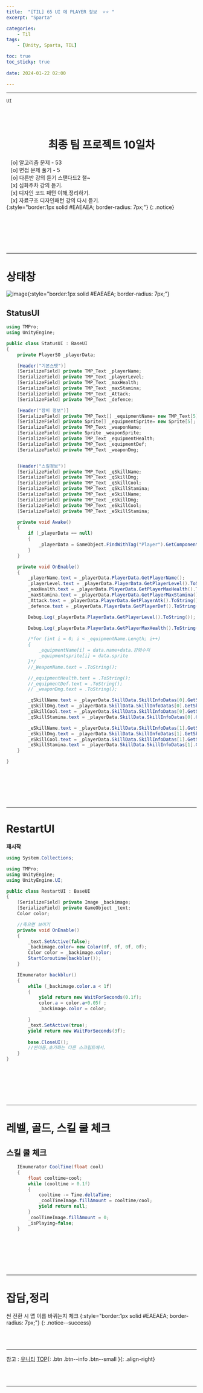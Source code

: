 ```yaml
---
title:  "[TIL] 65 UI 에 PLAYER 정보  ⭐⭐ "
excerpt: "Sparta"

categories:
    - Til
tags:
    - [Unity, Sparta, TIL]

toc: true
toc_sticky: true
 
date: 2024-01-22 02:00

---
```

- - -

`UI`

<BR><BR>

<center><H1>  최종 팀 프로젝트 10일차  </H1></center>

&nbsp;&nbsp; [o] 알고리즘 문제  - 53  
&nbsp;&nbsp; [o] 면접 문제 풀기 - 5     
&nbsp;&nbsp; [o] 다른반 강의 듣기 스탠다드2 챌~   
&nbsp;&nbsp; [x] 심화주차 강의 듣기.  
&nbsp;&nbsp; [x] 디자인 코드 패턴 이해,정리하기.   
&nbsp;&nbsp; [x] 자료구조 디자인패턴 강의 다시 듣기.  
{:style="border:1px solid #EAEAEA; border-radius: 7px;"}
{: .notice}  

<br><br><br><br><br>
- - - 

# 상태창
![image](https://github.com/levell1/levell1.github.io/assets/96651722/9d33ce4b-2de2-4d3e-a98a-83a1058826fe){:style="border:1px solid #EAEAEA; border-radius: 7px;"}   

## StatusUI

<div class="notice--primary" markdown="1"> 

```c# 
using TMPro;
using UnityEngine;

public class StatusUI : BaseUI
{
    private PlayerSO _playerData;

    [Header("기본스탯")]
    [SerializeField] private TMP_Text _playerName;
    [SerializeField] private TMP_Text _playerLevel;
    [SerializeField] private TMP_Text _maxHealth;
    [SerializeField] private TMP_Text _maxStamina;
    [SerializeField] private TMP_Text _Attack;
    [SerializeField] private TMP_Text _defence;

    [Header("장비 정보")]
    [SerializeField] private TMP_Text[] _equipmentName= new TMP_Text[5];
    [SerializeField] private Sprite[] _equipmentSprite= new Sprite[5];
    [SerializeField] private TMP_Text _weaponName;
    [SerializeField] private Sprite _weaponSprite;
    [SerializeField] private TMP_Text _equipmentHealth;
    [SerializeField] private TMP_Text _equipmentDef;
    [SerializeField] private TMP_Text _weaponDmg;


    [Header("스킬정보")]
    [SerializeField] private TMP_Text _qSkillName;
    [SerializeField] private TMP_Text _qSkillDmg;
    [SerializeField] private TMP_Text _qSkillCool;
    [SerializeField] private TMP_Text _qSkillStamina;
    [SerializeField] private TMP_Text _eSkillName;
    [SerializeField] private TMP_Text _eSkillDmg;
    [SerializeField] private TMP_Text _eSkillCool;
    [SerializeField] private TMP_Text _eSkillStamina;

    private void Awake()
    {
        if (_playerData == null)
        {
            _playerData = GameObject.FindWithTag("Player").GetComponent<Player>().Data;
        }
    }

    private void OnEnable()
    {
        _playerName.text = _playerData.PlayerData.GetPlayerName();
        _playerLevel.text = _playerData.PlayerData.GetPlayerLevel().ToString();
        _maxHealth.text = _playerData.PlayerData.GetPlayerMaxHealth().ToString();
        _maxStamina.text = _playerData.PlayerData.GetPlayerMaxStamina().ToString();
        _Attack.text = _playerData.PlayerData.GetPlayerAtk().ToString();
        _defence.text = _playerData.PlayerData.GetPlayerDef().ToString();

        Debug.Log(_playerData.PlayerData.GetPlayerLevel().ToString());

        Debug.Log(_playerData.PlayerData.GetPlayerMaxHealth().ToString());

        /*for (int i = 0; i < _equipmentName.Length; i++)
        {
            _equipmentName[i] = data.name+data.강화수치
            _equipmentsprite[i] = data.sprite
        }*/
        //_WeaponName.text = .ToString();

        //_equipmentHealth.text = .ToString();
        //_equipmentDef.text = .ToString();
        // _weaponDmg.text = .ToString();

        _qSkillName.text = _playerData.SkillData.SkillInfoDatas[0].GetSkillName()+"(Q)";
        _qSkillDmg.text = _playerData.SkillData.SkillInfoDatas[0].GetSkillDamage().ToString();
        _qSkillCool.text = _playerData.SkillData.SkillInfoDatas[0].GetSkillCoolTime().ToString();
        _qSkillStamina.text = _playerData.SkillData.SkillInfoDatas[0].GetSkillCost().ToString();

        _eSkillName.text = _playerData.SkillData.SkillInfoDatas[1].GetSkillName() + "(E)";
        _eSkillDmg.text = _playerData.SkillData.SkillInfoDatas[1].GetSkillDamage().ToString();
        _eSkillCool.text = _playerData.SkillData.SkillInfoDatas[1].GetSkillCoolTime().ToString();
        _eSkillStamina.text = _playerData.SkillData.SkillInfoDatas[1].GetSkillCost().ToString();
    }

}
```
</div>

<br><br><br><br><br>
- - - 

# RestartUI
**재시작**  
<div class="notice--primary" markdown="1"> 

```c# 
using System.Collections;

using TMPro;
using UnityEngine;
using UnityEngine.UI;

public class RestartUI : BaseUI
{
    [SerializeField] private Image _backimage;
    [SerializeField] private GameObject _text;
    Color color;

    //죽으면 보이기
    private void OnEnable()
    {
        _text.SetActive(false);
        _backimage.color= new Color(0f, 0f, 0f, 0f);
        Color color = _backimage.color;
        StartCoroutine(backblur());
    }

    IEnumerator backblur() 
    {
        while (_backimage.color.a < 1f) 
        {
            yield return new WaitForSeconds(0.1f);
            color.a = color.a+0.05f ;
            _backimage.color = color;

        }
        _text.SetActive(true);
        yield return new WaitForSeconds(3f);
        
        base.CloseUI();
        //씬이동,초기화는 다른 스크립트에서.
    }
}

```
</div>

<br><br><br><br><br>
- - - 

# 레벨, 골드, 스킬 쿨 체크

## 스킬 쿨 체크
<div class="notice--primary" markdown="1"> 

```c# 
    IEnumerator CoolTime(float cool) 
    {
        float cooltime=cool;
        while (cooltime > 0.1f) 
        {
            cooltime -= Time.deltaTime;
            _coolTimeImage.fillAmount = cooltime/cool;
            yield return null;
        }
        _coolTimeImage.fillAmount = 0;
        _isPlaying=false;
    }
```
</div>

<br><br><br><br><br>
- - - 

# 잡담,정리
씬 전환 시 맵 이름 바뀌는지 체크
{:style="border:1px solid #EAEAEA; border-radius: 7px;"}
{: .notice--success}  

<br><br>
- - -

참고 : [유니티](https://docs.unity3d.com/kr/)
[TOP](#){: .btn .btn--info .btn--small }{: .align-right}


<br><br>
- - -
